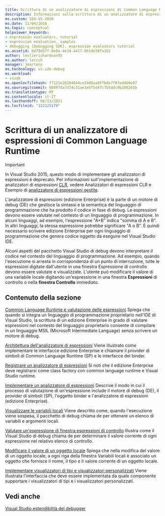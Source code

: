 ```yaml
---
title: Scrittura di un analizzatore di espressioni di Common Language Runtime | Microsoft Docs
description: Informazioni sulla scrittura di un analizzatore di espressioni per Common Language Runtime, che valuta le espressioni nel linguaggio di codice in fase di debug.
ms.custom: SEO-VS-2020
ms.date: 11/04/2016
ms.topic: conceptual
helpviewer_keywords:
- expression evaluators, tutorial
- expression evaluation, samples
- debugging [Debugging SDK], expression evaluators tutorial
ms.assetid: bd79d57f-8e0a-4e14-a417-0b1de28fa1b2
author: leslierichardson95
ms.author: lerich
manager: jmartens
ms.technology: vs-ide-debug
ms.workload:
- vssdk
ms.openlocfilehash: f7121e28284044ce54d6aa8ffbde7f87edd60e97
ms.sourcegitcommit: 68897da7d74c31ae1ebf5d47c7b5ddc9b108265b
ms.translationtype: MT
ms.contentlocale: it-IT
ms.lasthandoff: 08/13/2021
ms.locfileid: "122125179"
---
```

# <a name="writing-a-common-language-runtime-expression-evaluator"></a>Scrittura di un analizzatore di espressioni di Common Language Runtime
> [!IMPORTANT]
> In Visual Studio 2015, questo modo di implementare gli analizzatori di espressioni è deprecato. Per informazioni sull'implementazione di analizzatori di espressioni [CLR,](https://github.com/Microsoft/ConcordExtensibilitySamples/wiki/CLR-Expression-Evaluators) vedere Analizzatori di espressioni CLR e Esempio di [analizzatore di espressioni gestite](https://github.com/Microsoft/ConcordExtensibilitySamples/wiki/Managed-Expression-Evaluator-Sample).

 L'analizzatore di espressioni (edizione Enterprise) è la parte di un motore di debug (DE) che gestisce la sintassi e la semantica del linguaggio di programmazione che ha prodotto il codice in fase di debug. Le espressioni devono essere valutate nel contesto di un linguaggio di programmazione. In alcuni linguaggi, ad esempio, l'espressione "A+B" indica "somma di A e B". In altri linguaggi, la stessa espressione potrebbe significare "A o B". È quindi necessario scrivere edizione Enterprise per ogni linguaggio di programmazione che genera codice oggetto da eseguire nel Visual Studio IDE.

 Alcuni aspetti del pacchetto Visual Studio di debug devono interpretare il codice nel contesto del linguaggio di programmazione. Ad esempio, quando l'esecuzione si arresta in corrispondenza di  un punto di interruzione, tutte le espressioni digitate dall'utente in una finestra Espressione di controllo devono essere valutate e visualizzate. L'utente può modificare il valore di una variabile locale digitando un'espressione in una finestra **Espressioni** di controllo o nella **finestra Controllo** immediato.

## <a name="in-this-section"></a>Contenuto della sezione
 [Common Language Runtime e valutazione delle espressioni](../../extensibility/debugger/common-language-runtime-and-expression-evaluation.md) Spiega che quando si integra un linguaggio di programmazione proprietario nell'IDE di Visual Studio, la scrittura di un edizione Enterprise in grado di valutare espressioni nel contesto del linguaggio proprietario consente di compilare in un linguaggio MSIL (Microsoft Intermediate Language) senza scrivere un motore di debug.

 [Architettura dell'analizzatore di espressioni](../../extensibility/debugger/expression-evaluator-architecture.md) Viene illustrato come implementare le interfacce edizione Enterprise e chiamare il provider di simboli di Common Language Runtime (SP) e le interfacce del binder.

 [Registrare un analizzatore di espressioni](../../extensibility/debugger/registering-an-expression-evaluator.md) Si noti che il edizione Enterprise deve registrarsi come class factory con common language runtime e Visual Studio runtime.

 [Implementare un analizzatore di espressioni](../../extensibility/debugger/implementing-an-expression-evaluator.md) Descrive il modo in cui il processo di valutazione di un'espressione include il motore di debug (DE), il provider di simboli (SP), l'oggetto binder e l'analizzatore di espressioni (edizione Enterprise).

 [Visualizzare le variabili locali](../../extensibility/debugger/displaying-locals.md) Viene descritto come, quando l'esecuzione viene sospesa, il pacchetto di debug chiama de per ottenere un elenco di variabili e argomenti locali.

 [Valutare un'espressione di finestra espressioni di controllo](../../extensibility/debugger/evaluating-a-watch-window-expression.md) Illustra come il Visual Studio di debug chiama de per determinare il valore corrente di ogni espressione nel relativo elenco di controllo.

 [Modificare il valore di un oggetto locale](../../extensibility/debugger/changing-the-value-of-a-local.md) Spiega che nella modifica del valore di un oggetto locale, a ogni riga della finestra Variabili locali è associato un oggetto che fornisce il nome, il tipo e il valore corrente di un oggetto locale.

 [Implementare visualizzatori di tipi e visualizzatori personalizzati](../../extensibility/debugger/implementing-type-visualizers-and-custom-viewers.md) Viene illustrata l'interfaccia che deve essere implementata da quale componente supportare i visualizzatori di tipi e i visualizzatori personalizzati.

## <a name="see-also"></a>Vedi anche
 [Visual Studio estendibilità del debugger](../../extensibility/debugger/visual-studio-debugger-extensibility.md)
